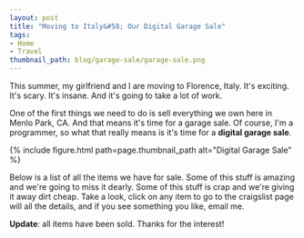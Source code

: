 ```yaml
---
layout: post
title: "Moving to Italy&#58; Our Digital Garage Sale"
tags:
- Home
- Travel
thumbnail_path: blog/garage-sale/garage-sale.png
---  
```


This summer, my girlfriend and I are moving to Florence, Italy. It's exciting.
It's scary. It's insane. And it's going to take a lot of work.

One of the first things we need to do is sell everything we own here in Menlo
Park, CA. And that means it's time for a garage sale. Of course, I'm a 
programmer, so what that really means is it's time for a **digital garage 
sale**.

{% include figure.html path=page.thumbnail_path alt="Digital Garage Sale" %}

Below is a list of all the items we have for sale. Some of this stuff is 
amazing and we're going to miss it dearly. Some of this stuff is crap and 
we're giving it away dirt cheap. Take a look, click on any item to go to the 
craigslist page will all the details, and if you see something you like, email 
me.

**Update**: all items have been sold. Thanks for the interest!
